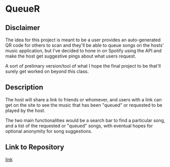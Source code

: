 # QueueR

## Disclaimer

The idea for this project is meant to be a user provides an auto-generated QR code for others to scan
and they'll be able to queue songs on the hosts' music application, but I've decided to hone in on Spotify using
the API and make the host get suggestive pings about what users request.

A sort of prelimary version/tool of what I hope the final project to be that'll surely get worked on beyond this class.

## Description
The host will share a link to friends or whomever, and users with a link can get on the site to see the music that has
been "queued" or requested to be played by the host.

The two main functionalities would be a search bar to find a particular song, and a list of the requested or "queued" songs,
with eventual hopes for optional anonymity for song suggestions.

## Link to Repository
[link](https://github.com/ErickCif/QueueR/blob/HW2/README.md)

